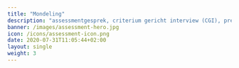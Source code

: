 ```yaml
---
title: "Mondeling"
description: "assessmentgesprek, criterium gericht interview (CGI), presentatie, verdediging, pitch, mondelinge toets, mondeling, eindgesprek."
banner: /images/assessment-hero.jpg
icon: /icons/assessment-icon.png
date: 2020-07-31T11:05:44+02:00
layout: single
weight: 3
---
```

